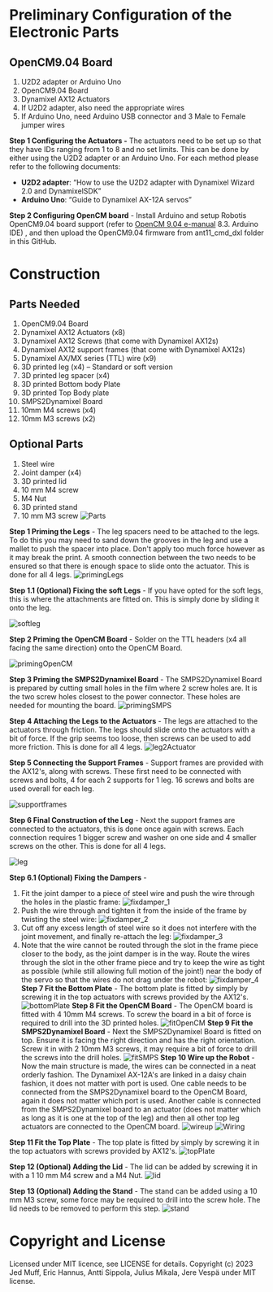 # Preliminary Configuration of the Electronic Parts
## OpenCM9.04 Board

1.	U2D2 adapter or Arduino Uno
2.	OpenCM9.04 Board
3.	Dynamixel AX12 Actuators
4.	If U2D2 adapter, also need the appropriate wires
5.	If Arduino Uno, need Arduino USB connector and 3 Male to Female jumper wires

**Step 1 Configuring the Actuators -** The actuators need to be set up so that they have IDs ranging from 1 to 8 and no set limits. This can be done by either using the U2D2 adapter or an Arduino Uno. For each method please refer to the following documents:

* **U2D2 adapter**: “How to use the U2D2 adapter with Dynamixel Wizard 2.0 and DynamixelSDK”
* **Arduino Uno**: “Guide to Dynamixel AX-12A servos”

**Step 2 Configuring OpenCM board** - Install Arduino and setup Robotis OpenCM9.04 board support (refer to [OpenCM 9.04 e-manual](https://emanual.robotis.com/docs/en/parts/controller/opencm904/) 8.3. Arduino IDE) , and then upload the OpenCM9.04 firmware from ant11_cmd_dxl folder in this GitHub.

# Construction
## Parts Needed
1.	OpenCM9.04 Board
2.	Dynamixel AX12 Actuators (x8)
3.	Dynamixel AX12 Screws (that come with Dynamixel AX12s)
4.	Dynamixel AX12 support frames (that come with Dynamixel AX12s)
5.	Dynamixel AX/MX series (TTL) wire (x9)
6.	3D printed leg (x4) – Standard or soft version
7.	3D printed leg spacer (x4)
8.	3D printed Bottom body Plate
9.	3D printed Top Body plate
10.	SMPS2Dynamixel Board
11.	10mm M4 screws (x4)
12.	10mm M3 screws (x2)

## Optional Parts
1.	Steel wire
2.	Joint damper (x4)
3.	3D printed lid
4.	10 mm M4 screw
5.	M4 Nut
6.	3D printed stand
7.	10 mm M3 screw
![Parts](/media/images/parts.png)

**Step 1 Priming the Legs** - The leg spacers need to be attached to the legs. To do this you may need to sand down the grooves in the leg and use a mallet to push the spacer into place. Don't apply too much force however as it may break the print. A smooth connection between the two needs to be ensured so that there is enough space to slide onto the actuator. This is done for all 4 legs.
![primingLegs](/media/images/primingLegs.png)

**Step 1.1 (Optional) Fixing the soft Legs** - If you have opted for the soft legs, this is where the attachments are fitted on. This is simply done by sliding it onto the leg.

![softleg](/media/images/softleg.png)

**Step 2 Priming the OpenCM Board** - Solder on the TTL headers (x4 all facing the same direction) onto the OpenCM Board.

![primingOpenCM](/media/images/primingOpenCM.png)

**Step 3 Priming the SMPS2Dynamixel Board** - The SMPS2Dynamixel Board is prepared by cutting small holes in the film where 2 screw holes are. It is the two screw holes closest to the power connector. These holes are needed for mounting the board.
![primingSMPS](/media/images/primingSMPS.png)

**Step 4 Attaching the Legs to the Actuators** - The legs are attached to the actuators through friction. The legs should slide onto the actuators with a bit of force. If the grip seems too loose, then screws can be used to add more friction. This is done for all 4 legs.
![leg2Actuator](/media/images/leg2Actuator.png)

**Step 5 Connecting the Support Frames** - Support frames are provided with the AX12's, along with screws. These first need to be connected with screws and bolts, 4 for each 2 supports for 1 leg. 16 screws and bolts are used overall for each leg.

![supportframes](/media/images/supportframes.png)

**Step 6 Final Construction of the Leg** - Next the support frames are connected to the actuators, this is done once again with screws. Each connection requires 1 bigger screw and washer on one side and 4 smaller screws on the other. This is done for all 4 legs.

![leg](/media/images/leg.png)

**Step 6.1 (Optional) Fixing the Dampers** - 
1. Fit the joint damper to a piece of steel wire and push the wire through the holes in the plastic frame:
![fixdamper_1](/media/images/fixdamper_1.png)
1. Push the wire through and tighten it from the inside of the frame by twisting the steel wire:
![fixdamper_2](/media/images/fixdamper_2.png)
3. Cut off any excess length of steel wire so it does not interfere with the joint movement, and finally re-attach the leg:
![fixdamper_3](/media/images/fixdamper_3.png)
4. Note that the wire cannot be routed through the slot in the frame piece closer to the body, as the joint damper is in the way. Route the wires through the slot in the other frame piece and try to keep the wire as tight as possible (while still allowing full motion of the joint!) near the body of the servo so that the wires do not drag under the robot:
![fixdamper_4](/media/images/fixdamper_4.png)
**Step 7 Fit the Bottom Plate** - The bottom plate is fitted by simply by screwing it in the top actuators with screws provided by the AX12's.
![bottomPlate](/media/images/bottomPlate.jpg)
**Step 8 Fit the OpenCM Board** - The OpenCM board is fitted with 4 10mm M4 screws. To screw the board in a bit of force is required to drill into the 3D printed holes.
![fitOpenCM](/media/images/fitOpenCM.jpg)
**Step 9 Fit the SMPS2Dynamixel Board** - Next the SMPS2Dynamixel Board is fitted on top. Ensure it is facing the right direction and has the right orientation. Screw it in with 2 10mm M3 screws, it may require a bit of force to drill the screws into the drill holes.
![fitSMPS](/media/images/fitSMPS.jpg)
**Step 10 Wire up the Robot** - Now the main structure is made, the wires can be connected in a neat orderly fashion. The Dynamixel AX-12A's are linked in a daisy chain fashion, it does not matter with port is used. One cable needs to be connected from the SMPS2Dynamixel board to the OpenCM Board, again it does not matter which port is used. Another cable is connected from the SMPS2Dynamixel board to an actuator (does not matter which as long as it is one at the top of the leg) and then all other top leg actuators are connected to the OpenCM board. 
![wireup](/media/images/wireup.png)
![Wiring](/Wiring%20Diagram%20V2.png)

**Step 11 Fit the Top Plate** - The top plate is fitted by simply by screwing it in the top actuators with screws provided by AX12's.
![topPlate](/media/images/topPlate.png)

**Step 12 (Optional) Adding the Lid** - The lid can be added by screwing it in with a 1 10 mm M4 screw and a M4 Nut.
![lid](/media/images/lid.png)

**Step 13 (Optional) Adding the Stand** - The stand can be added using a 10 mm M3 screw, some force may be required to drill into the screw hole. The lid needs to be removed to perform this step.
![stand](/media/images/stand.png)

# Copyright and License

Licensed under MIT licence, see LICENSE for details.
Copyright (c) 2023 Jed Muff, Eric Hannus, Antti Sippola, Julius Mikala, Jere Vespä under MIT license. 
